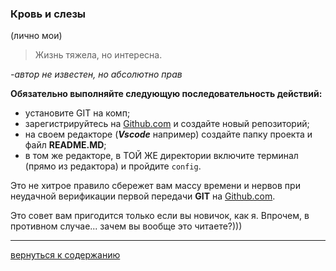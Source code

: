 ### Кровь и слезы
(лично мои)

>Жизнь тяжела, но интересна.

_-автор не известен, но абсолютно прав_

**Обязательно выполняйте следующую последовательность действий:**
  + установите GIT на комп;
  + зарегистрируйтесь на [Github.com](https://github.com) и создайте новый репозиторий;
  + на своем редакторе (_**Vscode**_ например) создайте папку проекта и файл **README.MD**;
  + в том же редакторе, в ТОЙ ЖЕ директории включите терминал (прямо из редактора) и пройдите `config`.

Это не хитрое правило сбережет вам массу времени и нервов при неудачной верификации первой передачи **GIT** на [Github.com](https://github.com).

Это совет вам пригодится только если вы новичок, как я.
Впрочем, в противном случае... зачем вы вообще это читаете?)))

---
[вернуться к содержанию](./readme.md "read>me")
